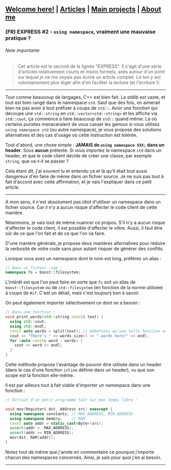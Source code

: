 ## [Welcome here!](https://vpenando.github.io) | [Articles](https://vpenando.github.io/articles.html) | [Main projects](https://vpenando.github.io/projects.html) | [About me](https://vpenando.github.io/about.html)

### (FR) EXPRESS #2 - `using namespace`, vraiment une mauvaise pratique ?

###### Note importante
> Cet article est le second de la lignée "EXPRESS". Il s'agit d'une série d'articles relativement courts et moins formels, axés autour d'un point sur lequel je ne me voyais pas écrire un article complet. Le ton y est volontairement plus léger afin d'en faciliter la lecture (et l'écriture !).

---

Tout comme beaucoup de langages, C++ est bien fait. La stdlib est vaste, et tout est bien rangé dans le namespace `std`.
Sauf que des fois, on aimerait bien ne pas avoir à tout préfixer à coups de `std::`. Avoir une fonction qui découpe une `std::string` en `std::vector<std::string>` et les affiche via `std::cout`, ça commence à faire beaucoup de `std::` quand même.
Là où certains puristes menaceraient de vous casser les genoux si vous utilisez `using namespace std` (ou autre namespace), je vous propose des solutions alternatives et des cas d'usage où cette instruction est tolérée.

Tout d'abord, une chose simple : **JAMAIS de `using namespace XXX;` dans un header**. Sous **aucun** prétexte. Si vous importez le namespace `std` dans un header, et que le code client décide de créer une classe, par exemple `string`, que va-t-il se passer ?

Cela étant dit, j'ai souvent lu et entendu çà et là qu'il était tout aussi dangereux d'en faire de même dans un fichier source. Je ne suis pas tout à fait d'accord avec cette affirmation, et je vais l'expliquer dans ce petit article.

---

A mon sens, il n'est absolument pas idiot d'utiliser un namespace dans un fichier source. Car il n'y a aucun risque d'affecter le code client de cette manière.

Néanmoins, je vais tout de même nuancer ce propos. S'il n'y a aucun risque d'affecter le code client, il est possible d'affecter le vôtre. Aussi, il faut être sûr de ce que l'on fait et de ce que l'on va faire.

D'une manière générale, je propose deux manières alternatives pour réduire la verbosité de votre code sans pour autant risquer de générer des conflits.

Lorsque vous avez un namespace dont le nom est long, préférez un alias :
```cpp
// Dans un fichier .cpp :
namespace fs = boost::filesystem;
```
L'intérêt est que l'on peut faire en sorte que `fs` soit un alias de `boost::filesystem` ou de `std::filesystem` (en fonction de la norme utilisée) à coups de `#if`. C'est un détail, mais c'est toujours bon à savoir.

On peut également importer sélectivement ce dont on a besoin :
```cpp
// Dans une fonction :
void print_words(std::string const& text) {
  using std::cout;
  using std::endl;
  const auto words = split(text); // Admettons qu'une telle fonction existe
  cout << "There's " << words.size() << " words here!" << endl;
  for (auto const& word : words) {
    cout << word << endl;
  }
}
```
Cette méthode propose l'avantage de pouvoir être utilisée dans un header (dans le cas d'une fonction `inline` définie dans un header), vu que son scope est la fonction elle-même.

Il est par ailleurs tout à fait viable d'importer un namespace dans une fonction :
```cpp
// Extrait d'un petit programme fait sur mon temps libre :

void mov(Register& dst, Address src) noexcept {
  using namespace constants; // MAX_ADDRESS, MIN_ADDRESS
  using namespace memory;    // RAM
  const auto addr = static_cast<Byte>(src);
  assert(addr <  MAX_ADDRESS);
  assert(addr >= MIN_ADDRESS);
  mov(dst, RAM[addr]);
}
```
Notez tout de même que j'anote en commentaire ce pourquoi j'importe chacun des namespaces concernés. Ainsi, je sais pour quoi j'en ai besoin.

---

